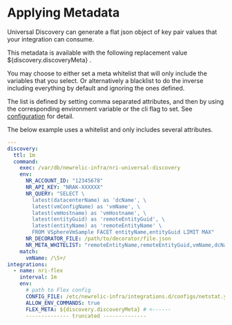 # Applying Metadata

Universal Discovery can generate a flat json object of key pair values that your integration can consume.

This metadata is available with the following replacement value ${discovery.discoveryMeta} .

You may choose to either set a meta whitelist that will only include the variables that you select. Or alternatively a blacklist to do the inverse including everything by default and ignoring the ones defined.

The list is defined by setting comma separated attributes, and then by using the corresponding environment variable or the cli flag to set. See [configuration](/docs/configuration.md) for detail.

The below example uses a whitelist and only includes several attributes.

```yaml
---
discovery:
  ttl: 1m
  command:
    exec: /var/db/newrelic-infra/nri-universal-discovery
    env:
      NR_ACCOUNT_ID: "12345678"
      NR_API_KEY: "NRAK-XXXXXX"
      NR_QUERY: "SELECT \
        latest(datacenterName) as 'dcName', \
        latest(vmConfigName) as 'vmName', \
        latest(vmHostname) as 'vmHostname', \
        latest(entityGuid) as 'remoteEntityGuid', \
        latest(entityName) as 'remoteEntityName' \
        FROM VSphereVmSample FACET entityName,entityGuid LIMIT MAX"
      NR_DECORATOR_FILE: /path/to/decorator/file.json
      NR_META_WHITELIST: "remoteEntityName,remoteEntityGuid,vmName,dcName,vmHostname" # <----------
    match:
      vmName: /\S+/
integrations:
  - name: nri-flex
    interval: 1m
    env:
      # path to Flex config
      CONFIG_FILE: /etc/newrelic-infra/integrations.d/configs/netstat.yml
      ALLOW_ENV_COMMANDS: true
      FLEX_META: ${discovery.discoveryMeta} # <------
      -------------- truncated --------------
```
